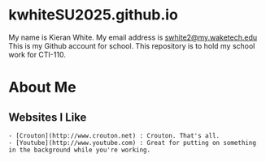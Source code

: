 # kwhiteSU2025.github.io
My name is Kieran White. My email address is swhite2@my.waketech.edu
This is my Github account for school.
This repository is to hold my school work for CTI-110.

# About Me
## Websites I Like
    - [Crouton](http://www.crouton.net) : Crouton. That's all.
    - [Youtube](http://www.youtube.com) : Great for putting on something in the background while you're working. 